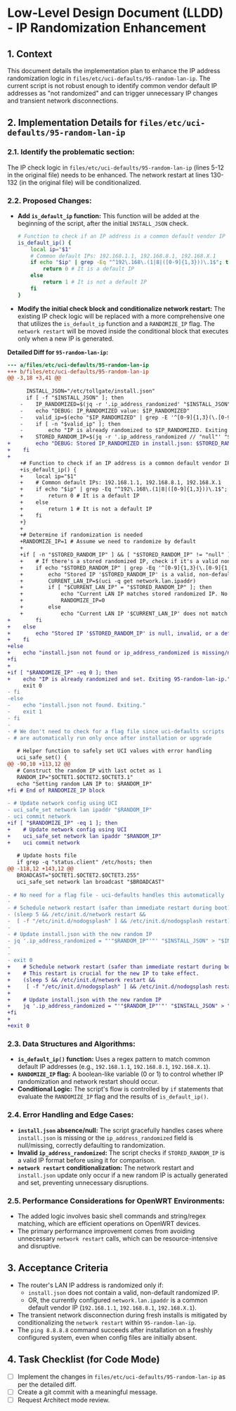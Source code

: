 # Low-Level Design Document (LLDD) - IP Randomization Enhancement

## 1. Context
This document details the implementation plan to enhance the IP address randomization logic in `files/etc/uci-defaults/95-random-lan-ip`. The current script is not robust enough to identify common vendor default IP addresses as "not randomized" and can trigger unnecessary IP changes and transient network disconnections.

## 2. Implementation Details for `files/etc/uci-defaults/95-random-lan-ip`

### 2.1. Identify the problematic section:
The IP check logic in `files/etc/uci-defaults/95-random-lan-ip` (lines 5-12 in the original file) needs to be enhanced. The network restart at lines 130-132 (in the original file) will be conditionalized.

### 2.2. Proposed Changes:

*   **Add `is_default_ip` function:** This function will be added at the beginning of the script, after the initial `INSTALL_JSON` check.

    ```bash
    # Function to check if an IP address is a common default vendor IP
    is_default_ip() {
        local ip="$1"
        # Common default IPs: 192.168.1.1, 192.168.8.1, 192.168.X.1
        if echo "$ip" | grep -Eq "^192\.168\.(1|8|([0-9]{1,3}))\.1$"; then
            return 0 # It is a default IP
        else
            return 1 # It is not a default IP
        fi
    }
    ```

*   **Modify the initial check block and conditionalize network restart:** The existing IP check logic will be replaced with a more comprehensive one that utilizes the `is_default_ip` function and a `RANDOMIZE_IP` flag. The `network restart` will be moved inside the conditional block that executes only when a new IP is generated.

**Detailed Diff for `95-random-lan-ip`:**

```diff
--- a/files/etc/uci-defaults/95-random-lan-ip
+++ b/files/etc/uci-defaults/95-random-lan-ip
@@ -3,18 +3,41 @@
      
      INSTALL_JSON="/etc/tollgate/install.json"
      if [ -f "$INSTALL_JSON" ]; then
    -    IP_RANDOMIZED=$(jq -r '.ip_address_randomized' "$INSTALL_JSON")
    -    echo "DEBUG: IP_RANDOMIZED value: $IP_RANDOMIZED"
    -    valid_ip=$(echo "$IP_RANDOMIZED" | grep -E '^[0-9]{1,3}(\.[0-9]{1,3}){3}$')
    -    if [ -n "$valid_ip" ]; then
    -        echo "IP is already randomized to $IP_RANDOMIZED. Exiting."
    +    STORED_RANDOM_IP=$(jq -r '.ip_address_randomized // "null"' "$INSTALL_JSON")
+        echo "DEBUG: Stored IP_RANDOMIZED in install.json: $STORED_RANDOM_IP"
+    fi
+    
    +# Function to check if an IP address is a common default vendor IP
    +is_default_ip() {
    +    local ip="$1"
    +    # Common default IPs: 192.168.1.1, 192.168.8.1, 192.168.X.1
    +    if echo "$ip" | grep -Eq "^192\.168\.(1|8|([0-9]{1,3}))\.1$"; then
    +        return 0 # It is a default IP
    +    else
    +        return 1 # It is not a default IP
    +    fi
    +}
    +
    +# Determine if randomization is needed
    +RANDOMIZE_IP=1 # Assume we need to randomize by default
    +
    +if [ -n "$STORED_RANDOM_IP" ] && [ "$STORED_RANDOM_IP" != "null" ]; then
    +    # If there's a stored randomized IP, check if it's a valid non-default IP
    +    if echo "$STORED_RANDOM_IP" | grep -Eq '^[0-9]{1,3}(\.[0-9]{1,3}){3}$' && ! is_default_ip "$STORED_RANDOM_IP"; then
    +        echo "Stored IP '$STORED_RANDOM_IP' is a valid, non-default randomized IP. Checking current LAN IP."
    +        CURRENT_LAN_IP=$(uci -q get network.lan.ipaddr)
    +        if [ "$CURRENT_LAN_IP" = "$STORED_RANDOM_IP" ]; then
    +            echo "Current LAN IP matches stored randomized IP. No randomization needed."
    +            RANDOMIZE_IP=0
    +        else
    +            echo "Current LAN IP '$CURRENT_LAN_IP' does not match stored randomized IP. Will re-randomize."
+        fi
+    else
+        echo "Stored IP '$STORED_RANDOM_IP' is null, invalid, or a default IP. Will randomize."
+    fi
+else
+    echo "install.json not found or ip_address_randomized is missing/null. Will randomize."
+fi
+
+if [ "$RANDOMIZE_IP" -eq 0 ]; then
+    echo "IP is already randomized and set. Exiting 95-random-lan-ip."
     exit 0
- fi
-else
-    echo "install.json not found. Exiting."
-    exit 1
- fi
- 
- # We don't need to check for a flag file since uci-defaults scripts 
- # are automatically run only once after installation or upgrade
  
   # Helper function to safely set UCI values with error handling
   uci_safe_set() {
@@ -90,10 +113,12 @@
   # Construct the random IP with last octet as 1
   RANDOM_IP="$OCTET1.$OCTET2.$OCTET3.1"
   echo "Setting random LAN IP to: $RANDOM_IP"
+fi # End of RANDOMIZE_IP block
   
- # Update network config using UCI
- uci_safe_set network lan ipaddr "$RANDOM_IP"
- uci commit network
+if [ "$RANDOMIZE_IP" -eq 1 ]; then
+    # Update network config using UCI
+    uci_safe_set network lan ipaddr "$RANDOM_IP"
+    uci commit network
   
   # Update hosts file
   if grep -q "status.client" /etc/hosts; then
@@ -118,12 +143,12 @@
   BROADCAST="$OCTET1.$OCTET2.$OCTET3.255"
   uci_safe_set network lan broadcast "$BROADCAST"
   
- # No need for a flag file - uci-defaults handles this automatically
- 
- # Schedule network restart (safer than immediate restart during boot)
- (sleep 5 && /etc/init.d/network restart &&
-  [ -f "/etc/init.d/nodogsplash" ] && /etc/init.d/nodogsplash restart) &
- 
- # Update install.json with the new random IP
- jq '.ip_address_randomized = "'"$RANDOM_IP"'"' "$INSTALL_JSON" > "$INSTALL_JSON.tmp" && mv "$INSTALL_JSON.tmp" "$INSTALL_JSON"
- 
- 
- exit 0
+    # Schedule network restart (safer than immediate restart during boot)
+    # This restart is crucial for the new IP to take effect.
+    (sleep 5 && /etc/init.d/network restart &&
+     [ -f "/etc/init.d/nodogsplash" ] && /etc/init.d/nodogsplash restart) &
+    
+    # Update install.json with the new random IP
+    jq '.ip_address_randomized = "'"$RANDOM_IP"'"' "$INSTALL_JSON" > "$INSTALL_JSON.tmp" && mv "$INSTALL_JSON.tmp" "$INSTALL_JSON"
+fi
+
+exit 0
```

### 2.3. Data Structures and Algorithms:

*   **`is_default_ip()` function:** Uses a regex pattern to match common default IP addresses (e.g., `192.168.1.1`, `192.168.8.1`, `192.168.X.1`).
*   **`RANDOMIZE_IP` flag:** A boolean-like variable (0 or 1) to control whether IP randomization and network restart should occur.
*   **Conditional Logic:** The script's flow is controlled by `if` statements that evaluate the `RANDOMIZE_IP` flag and the results of `is_default_ip()`.

### 2.4. Error Handling and Edge Cases:

*   **`install.json` absence/null:** The script gracefully handles cases where `install.json` is missing or the `ip_address_randomized` field is null/missing, correctly defaulting to randomization.
*   **Invalid `ip_address_randomized`:** The script checks if `STORED_RANDOM_IP` is a valid IP format before using it for comparison.
*   **`network restart` conditionalization:** The network restart and `install.json` update only occur if a new random IP is actually generated and set, preventing unnecessary disruptions.

### 2.5. Performance Considerations for OpenWRT Environments:
*   The added logic involves basic shell commands and string/regex matching, which are efficient operations on OpenWRT devices.
*   The primary performance improvement comes from avoiding unnecessary `network restart` calls, which can be resource-intensive and disruptive.

## 3. Acceptance Criteria

*   The router's LAN IP address is randomized only if:
    *   `install.json` does not contain a valid, non-default randomized IP.
    *   OR, the currently configured `network.lan.ipaddr` is a common default vendor IP (`192.168.1.1`, `192.168.8.1`, `192.168.X.1`).
*   The transient network disconnection during fresh installs is mitigated by conditionalizing the `network restart` within `95-random-lan-ip`.
*   The `ping 8.8.8.8` command succeeds after installation on a freshly configured system, even when config files are initially absent.

## 4. Task Checklist (for Code Mode)

*   [ ] Implement the changes in `files/etc/uci-defaults/95-random-lan-ip` as per the detailed diff.
*   [ ] Create a git commit with a meaningful message.
*   [ ] Request Architect mode review.
